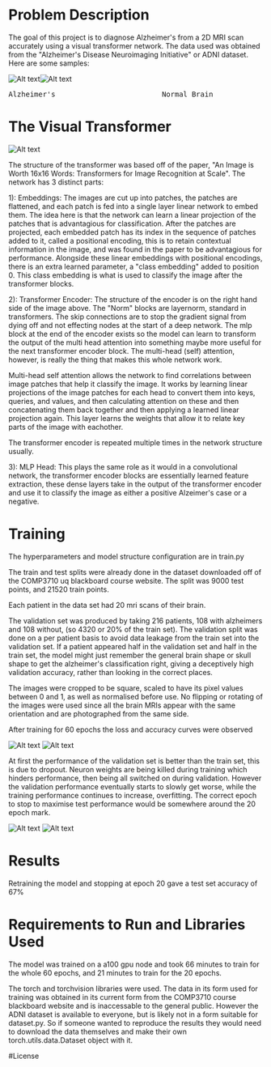 # Problem Description
The goal of this project is to diagnose Alzheimer's from a 2D MRI scan accurately using a visual transformer network. The data used was obtained from the "Alzheimer's Disease Neuroimaging Initiative" or ADNI dataset. Here are some samples:

![Alt text](readmeImages/altzSample.jpeg)![Alt text](readmeImages/normSample.jpeg)
<pre>
Alzheimer's                         Normal Brain
</pre>

# The Visual Transformer

![Alt text](<readmeImages/Screenshot from 2023-10-13 22-47-10.png>)

The structure of the transformer was based off of the paper, "An Image is Worth 16x16 Words: Transformers for Image Recognition at Scale". The network has 3 distinct parts:

1): Embeddings: The images are cut up into patches, the patches are flattened, and each patch is fed into a single layer linear network to embed them. The idea here is that the network can learn a linear projection of the patches that is advantagious for classification. After the patches are projected, each embedded patch has its index in the sequence of patches added to it, called a positional encoding, this is to retain contextual information in the image, and was found in the paper to be advantagious for performance. Alongside these linear embeddings with positional encodings, there is an extra learned parameter, a "class embedding" added to position 0. This class embedding is what is used to classify the image after the transformer blocks.

2): Transformer Encoder: The structure of the encoder is on the right hand side of the image above. The "Norm" blocks are layernorm, standard in transformers. The skip connections are to stop the gradient signal from dying off and not effecting nodes at the start of a deep network. The mlp block at the end of the encoder exists so the model can learn to transform the output of the multi head attention into something maybe more useful for the next transformer encoder block. The multi-head (self) attention, however, is really the thing that makes this whole network work.

Multi-head self attention allows the network to find correlations between image patches that help it classify the image. It works by learning linear projections of the image patches for each head to convert them into keys, queries, and values, and then calculating attention on these and then concatenating them back together and then applying a learned linear projection again. This layer learns the weights that allow it to relate key parts of the image with eachother.

The transformer encoder is repeated multiple times in the network structure usually.

3): MLP Head: This plays the same role as it would in a convolutional network, the transformer encoder blocks are essentially learned feature extraction, these dense layers take in the output of the transformer encoder and use it to classify the image as either a positive Alzeimer's case or a negative.

# Training
The hyperparameters and model structure configuration are in train.py

The train and test splits were already done in the dataset downloaded off of the COMP3710 uq blackboard course website. The split was 9000 test points, and 21520 train points.

Each patient in the data set had 20 mri scans of their brain.

The validation set was produced by taking 216 patients, 108 with alzheimers and 108 without, (so 4320 or 20% of the train set). The validation split was done on a per patient basis to avoid data leakage from the train set into the validation set. If a patient appeared half in the validation set and half in the train set, the model might just remember the general brain shape or skull shape to get the alzheimer's classification right, giving a deceptively high validation accuracy, rather than looking in the correct places.

The images were cropped to be square, scaled to have its pixel values between 0 and 1, as well as normalised before use. No flipping or rotating of the images were used since all the brain MRIs appear with the same orientation and are photographed from the same side.

After training for 60 epochs the loss and accuracy curves were observed

![Alt text](readmeImages/FirstTrainAcc.png) ![Alt text](readmeImages/FirstTrainLoss.png)

At first the performance of the validation set is better than the train set, this is due to dropout. Neuron weights are being killed during training which hinders performance, then being all switched on during validation. However the validation
performance eventually starts to slowly get worse, while the training performance continues to increase, overfitting. The correct epoch to stop to maximise test performance would be somewhere around the 20 epoch mark.


![Alt text](readmeImages/SecondTrainAcc.png) ![Alt text](readmeImages/SecondTrainLoss.png)

# Results

Retraining the model and stopping at epoch 20 gave a test set accuracy of 67%

# Requirements to Run and Libraries Used

The model was trained on a a100 gpu node and took 66 minutes to train for the whole 60 epochs, and 21 minutes to train for the 20 epochs.

The torch and torchvision libraries were used. The data in its form used for training was obtained in its current form from the COMP3710 course blackboard website and is inaccessable to the general public. However the ADNI dataset is available to everyone, but is likely not in a form suitable for dataset.py. So if someone wanted to reproduce the results they would need to download the data themselves and make their own torch.utils.data.Dataset object with it.

#License


